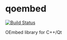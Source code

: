 qoembed
=======

[![Build Status](https://travis-ci.org/cloose/qoembed.png)](https://travis-ci.org/cloose/qoembed)

OEmbed library for C++/Qt
